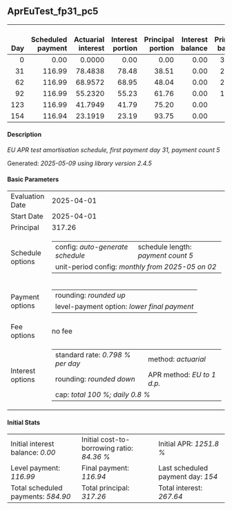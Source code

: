 <h2>AprEuTest_fp31_pc5</h2>
<table>
    <thead style="vertical-align: bottom;">
        <th style="text-align: right;">Day</th>
        <th style="text-align: right;">Scheduled payment</th>
        <th style="text-align: right;">Actuarial interest</th>
        <th style="text-align: right;">Interest portion</th>
        <th style="text-align: right;">Principal portion</th>
        <th style="text-align: right;">Interest balance</th>
        <th style="text-align: right;">Principal balance</th>
        <th style="text-align: right;">Total actuarial interest</th>
        <th style="text-align: right;">Total interest</th>
        <th style="text-align: right;">Total principal</th>
    </thead>
    <tr style="text-align: right;">
        <td class="ci00">0</td>
        <td class="ci01" style="white-space: nowrap;">0.00</td>
        <td class="ci02">0.0000</td>
        <td class="ci03">0.00</td>
        <td class="ci04">0.00</td>
        <td class="ci05">0.00</td>
        <td class="ci06">317.26</td>
        <td class="ci07">0.0000</td>
        <td class="ci08">0.00</td>
        <td class="ci09">0.00</td>
    </tr>
    <tr style="text-align: right;">
        <td class="ci00">31</td>
        <td class="ci01" style="white-space: nowrap;">116.99</td>
        <td class="ci02">78.4838</td>
        <td class="ci03">78.48</td>
        <td class="ci04">38.51</td>
        <td class="ci05">0.00</td>
        <td class="ci06">278.75</td>
        <td class="ci07">78.4838</td>
        <td class="ci08">78.48</td>
        <td class="ci09">38.51</td>
    </tr>
    <tr style="text-align: right;">
        <td class="ci00">62</td>
        <td class="ci01" style="white-space: nowrap;">116.99</td>
        <td class="ci02">68.9572</td>
        <td class="ci03">68.95</td>
        <td class="ci04">48.04</td>
        <td class="ci05">0.00</td>
        <td class="ci06">230.71</td>
        <td class="ci07">147.4410</td>
        <td class="ci08">147.43</td>
        <td class="ci09">86.55</td>
    </tr>
    <tr style="text-align: right;">
        <td class="ci00">92</td>
        <td class="ci01" style="white-space: nowrap;">116.99</td>
        <td class="ci02">55.2320</td>
        <td class="ci03">55.23</td>
        <td class="ci04">61.76</td>
        <td class="ci05">0.00</td>
        <td class="ci06">168.95</td>
        <td class="ci07">202.6729</td>
        <td class="ci08">202.66</td>
        <td class="ci09">148.31</td>
    </tr>
    <tr style="text-align: right;">
        <td class="ci00">123</td>
        <td class="ci01" style="white-space: nowrap;">116.99</td>
        <td class="ci02">41.7949</td>
        <td class="ci03">41.79</td>
        <td class="ci04">75.20</td>
        <td class="ci05">0.00</td>
        <td class="ci06">93.75</td>
        <td class="ci07">244.4678</td>
        <td class="ci08">244.45</td>
        <td class="ci09">223.51</td>
    </tr>
    <tr style="text-align: right;">
        <td class="ci00">154</td>
        <td class="ci01" style="white-space: nowrap;">116.94</td>
        <td class="ci02">23.1919</td>
        <td class="ci03">23.19</td>
        <td class="ci04">93.75</td>
        <td class="ci05">0.00</td>
        <td class="ci06">0.00</td>
        <td class="ci07">267.6597</td>
        <td class="ci08">267.64</td>
        <td class="ci09">317.26</td>
    </tr>
</table>
<h4>Description</h4>
<p><i>EU APR test amortisation schedule, first payment day 31, payment count 5</i></p>
<p>Generated: <i>2025-05-09 using library version 2.4.5</i></p>
<h4>Basic Parameters</h4>
<table>
    <tr>
        <td>Evaluation Date</td>
        <td>2025-04-01</td>
    </tr>
    <tr>
        <td>Start Date</td>
        <td>2025-04-01</td>
    </tr>
    <tr>
        <td>Principal</td>
        <td>317.26</td>
    </tr>
    <tr>
        <td>Schedule options</td>
        <td>
            <table>
                <tr>
                    <td>config: <i>auto-generate schedule</i></td>
                    <td>schedule length: <i><i>payment count</i> 5</i></td>
                </tr>
                <tr>
                    <td colspan="2" style="white-space: nowrap;">unit-period config: <i>monthly from 2025-05 on 02</i></td>
                </tr>
            </table>
        </td>
    </tr>
    <tr>
        <td>Payment options</td>
        <td>
            <table>
                <tr>
                    <td>rounding: <i>rounded up</i></td>
                </tr>
                <tr>
                    <td>level-payment option: <i>lower&nbsp;final&nbsp;payment</i></td>
                </tr>
            </table>
        </td>
    </tr>
    <tr>
        <td>Fee options</td>
        <td>no fee
        </td>
    </tr>
    <tr>
        <td>Interest options</td>
        <td>
            <table>
                <tr>
                    <td>standard rate: <i>0.798 % per day</i></td>
                    <td>method: <i>actuarial</i></td>
                </tr>
                <tr>
                    <td>rounding: <i>rounded down</i></td>
                    <td>APR method: <i>EU to 1 d.p.</i></td>
                </tr>
                <tr>
                    <td colspan="2">cap: <i>total 100 %; daily 0.8 %</td>
                </tr>
            </table>
        </td>
    </tr>
</table>
<h4>Initial Stats</h4>
<table>
    <tr>
        <td>Initial interest balance: <i>0.00</i></td>
        <td>Initial cost-to-borrowing ratio: <i>84.36 %</i></td>
        <td>Initial APR: <i>1251.8 %</i></td>
    </tr>
    <tr>
        <td>Level payment: <i>116.99</i></td>
        <td>Final payment: <i>116.94</i></td>
        <td>Last scheduled payment day: <i>154</i></td>
    </tr>
    <tr>
        <td>Total scheduled payments: <i>584.90</i></td>
        <td>Total principal: <i>317.26</i></td>
        <td>Total interest: <i>267.64</i></td>
    </tr>
</table>